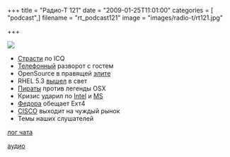 +++
title = "Радио-Т 121"
date = "2009-01-25T11:01:00"
categories = [ "podcast",]
filename = "rt_podcast121"
image = "images/radio-t/rt121.jpg"

+++

![](https://radio-t.com/images/radio-t/rt121.jpg)

- [Страсти](http://www.opennet.ru/opennews/art.shtml?num=19883) по ICQ
- [Телефонный](http://www.mobile-review.com/fullnews/main/2009/January/23.shtml#22843) разворот с гостем
- OpenSource в правящей [элите](http://www.opennet.ru/opennews/art.shtml?num=19917)
- RHEL 5.3 [вышел](http://www.opennet.ru/opennews/art.shtml?num=19869) в свет
- [Пираты](http://soft.compulenta.ru/396738/) против легенды OSX
- Кризис ударил по [Intel](http://business.compulenta.ru/396327/) и [MS](http://www.osnews.com/story/20828/Microsoft_To_Cut_5000_Jobs)
- [Федора](http://www.opennet.ru/opennews/art.shtml?num=19912) обещает Ехт4
- [CISCO](http://hard.compulenta.ru/395730/) выходит на чуждый рынок
- Темы наших слушателей


[лог чата](http://chat.radio-t.com/logs/radio-t-121.html)

[аудио](https://cdn.radio-t.com/rt_podcast121.mp3)
<audio src="https://cdn.radio-t.com/rt_podcast121.mp3" preload="none"></audio>
